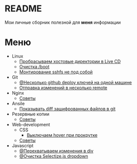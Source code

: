 # README

Мои личные сборник полезной для **меня** информации

# Меню

* Linux
    * [Пробрасываем хостовые директории в Live CD](docs/linux/mount_linux_live_cd.md)
    * [Очистка /boot](docs/linux/clear_boot.md)
    * [Монтирование sshfs не под собой](docs/linux/mount_sshfs_not_as_you.md)
* Git
    * [@Несколько github deploy ключей на одной машине](https://gist.github.com/serieznyi/1bd9c4214ab6810adff2405cd44ea915) 
    * [Отправка изменений в несколько remote](docs/git/push_in_few_remote.md)
* Nginx
    * [Советы](docs/nginx/main.md)
* Ansile 
    * [Показывать diff зашифрованных файлов в git](docs/ansible/vault_git_diff.md)
* Резервные копии
    * [Советы](docs/backups/main.md)
* Web-development
    * CSS
        * [Выключаем hover при прокрутке](docs/css/off_hover.md)
    * [Советы](docs/web/main.md)
* Javascript
    * [@Перехватываем изменения в div ](https://gist.github.com/serieznyi/258e1d1ad0b7da4ae143398aed9167d7)
    * [@Очистка Selectize.js dropdown](https://gist.github.com/serieznyi/5c145501f45431ede7d1071fd51c4cf7)
